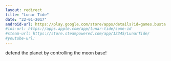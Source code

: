```yaml
---
layout: redirect
title: "Lunar Tide"
date: "22-01-2017"
android-url: https://play.google.com/store/apps/details?id=games.busta.lunartide
#ios-url: https://apps.apple.com/app/lunar-tide/some-id
#steam-url: https://store.steampowered.com/app/12345/LunarTide/
#youtube-url: 
---
```

defend the planet by controlling the moon base!